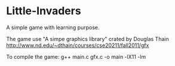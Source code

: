 # Little-Invaders
A simple game with learning purpose.

The game use "A simpe graphics library" crated by Douglas Thain 
http://www.nd.edu/~dthain/courses/cse20211/fall2011/gfx

To compile the game: g++ main.c gfx.c -o main -lX11 -lm
